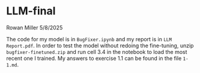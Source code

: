 # LLM-final
Rowan Miller
5/8/2025

The code for my model is in `BugFixer.ipynb` and my report is in `LLM Report.pdf`. In order to test the model without redoing the fine-tuning, unzip `bugfixer-finetuned.zip` and run cell 3.4 in the notebook to load the most recent one I trained. My answers to exercise 1.1 can be found in the file `1-1.md`.
